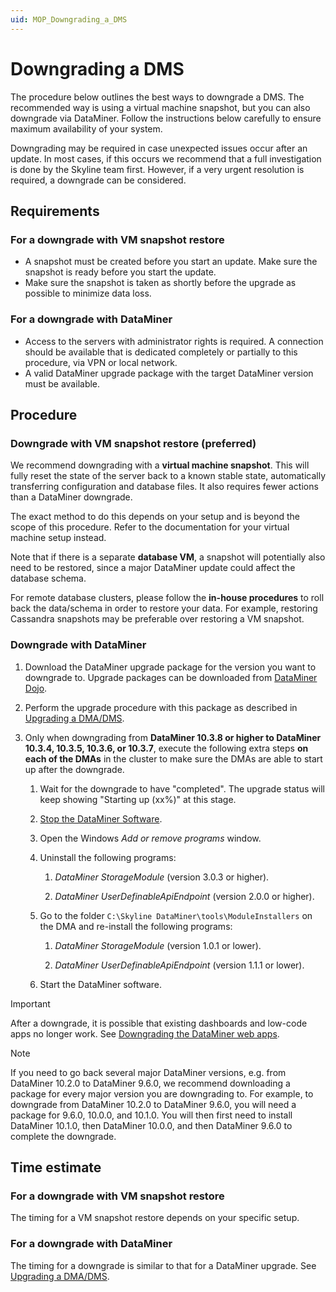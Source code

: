 ```yaml
---
uid: MOP_Downgrading_a_DMS
---
```


# Downgrading a DMS

The procedure below outlines the best ways to downgrade a DMS. The recommended way is using a virtual machine snapshot, but you can also downgrade via DataMiner. Follow the instructions below carefully to ensure maximum availability of your system.

Downgrading may be required in case unexpected issues occur after an update. In most cases, if this occurs we recommend that a full investigation is done by the Skyline team first. However, if a very urgent resolution is required, a downgrade can be considered.

## Requirements

### For a downgrade with VM snapshot restore

- A snapshot must be created before you start an update. Make sure the snapshot is ready before you start the update.
- Make sure the snapshot is taken as shortly before the upgrade as possible to minimize data loss.

### For a downgrade with DataMiner

- Access to the servers with administrator rights is required. A connection should be available that is dedicated completely or partially to this procedure, via VPN or local network.
- A valid DataMiner upgrade package with the target DataMiner version must be available.

## Procedure

### Downgrade with VM snapshot restore (preferred)

We recommend downgrading with a **virtual machine snapshot**. This will fully reset the state of the server back to a known stable state, automatically transferring configuration and database files. It also requires fewer actions than a DataMiner downgrade.

The exact method to do this depends on your setup and is beyond the scope of this procedure. Refer to the documentation for your virtual machine setup instead.

Note that if there is a separate **database VM**, a snapshot will potentially also need to be restored, since a major DataMiner update could affect the database schema.

For remote database clusters, please follow the **in-house procedures** to roll back the data/schema in order to restore your data. For example, restoring Cassandra snapshots may be preferable over restoring a VM snapshot.

### Downgrade with DataMiner

1. Download the DataMiner upgrade package for the version you want to downgrade to. Upgrade packages can be downloaded from [DataMiner Dojo](https://community.dataminer.services/downloads/).

1. Perform the upgrade procedure with this package as described in [Upgrading a DMA/DMS](xref:MOP_Upgrading_a_DMA_DMS).

1. Only when downgrading from **DataMiner 10.3.8 or higher to DataMiner 10.3.4, 10.3.5, 10.3.6, or 10.3.7**, execute the following extra steps **on each of the DMAs** in the cluster to make sure the DMAs are able to start up after the downgrade.

   1. Wait for the downgrade to have "completed". The upgrade status will keep showing "Starting up (xx%)" at this stage.

   1. [Stop the DataMiner Software](xref:Starting_or_stopping_a_DMA_using_DataMiner_Taskbar_Utility).

   1. Open the Windows *Add or remove programs* window.

   1. Uninstall the following programs:

      1. *DataMiner StorageModule* (version 3.0.3 or higher).

      1. *DataMiner UserDefinableApiEndpoint* (version 2.0.0 or higher).

   1. Go to the folder `C:\Skyline DataMiner\tools\ModuleInstallers` on the DMA and re-install the following programs:

      1. *DataMiner StorageModule* (version 1.0.1 or lower).

      1. *DataMiner UserDefinableApiEndpoint* (version 1.1.1 or lower).

   1. Start the DataMiner software.

> [!IMPORTANT]
> After a downgrade, it is possible that existing dashboards and low-code apps no longer work. See [Downgrading the DataMiner web apps](xref:Upgrading_Downgrading_Webapps#downgrading-the-dataminer-web-apps).

> [!NOTE]
> If you need to go back several major DataMiner versions, e.g. from DataMiner 10.2.0 to DataMiner 9.6.0, we recommend downloading a package for every major version you are downgrading to. For example, to downgrade from DataMiner 10.2.0 to DataMiner 9.6.0, you will need a package for 9.6.0, 10.0.0, and 10.1.0. You will then first need to install DataMiner 10.1.0, then DataMiner 10.0.0, and then DataMiner 9.6.0 to complete the downgrade.

## Time estimate

### For a downgrade with VM snapshot restore

The timing for a VM snapshot restore depends on your specific setup.

### For a downgrade with DataMiner

The timing for a downgrade is similar to that for a DataMiner upgrade. See [Upgrading a DMA/DMS](xref:MOP_Upgrading_a_DMA_DMS).
